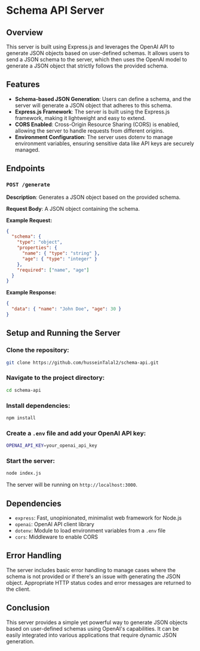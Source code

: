 # Schema API Server

## Overview
This server is built using Express.js and leverages the OpenAI API to generate JSON objects based on user-defined schemas. It allows users to send a JSON schema to the server, which then uses the OpenAI model to generate a JSON object that strictly follows the provided schema.

## Features
- **Schema-based JSON Generation**: Users can define a schema, and the server will generate a JSON object that adheres to this schema.
- **Express.js Framework**: The server is built using the Express.js framework, making it lightweight and easy to extend.
- **CORS Enabled**: Cross-Origin Resource Sharing (CORS) is enabled, allowing the server to handle requests from different origins.
- **Environment Configuration**: The server uses dotenv to manage environment variables, ensuring sensitive data like API keys are securely managed.

## Endpoints

### `POST /generate`
**Description**: Generates a JSON object based on the provided schema.

**Request Body**: A JSON object containing the schema.

**Example Request:**

```json
{
  "schema": {
    "type": "object",
    "properties": {
      "name": { "type": "string" },
      "age": { "type": "integer" }
    },
    "required": ["name", "age"]
  }
}
```

**Example Response:**

```json
{
  "data": { "name": "John Doe", "age": 30 }
}
```

## Setup and Running the Server

### Clone the repository:
```sh
git clone https://github.com/husseinTalal2/schema-api.git
```

### Navigate to the project directory:
```sh
cd schema-api
```

### Install dependencies:
```sh
npm install
```

### Create a `.env` file and add your OpenAI API key:
```sh
OPENAI_API_KEY=your_openai_api_key
```

### Start the server:
```sh
node index.js
```

The server will be running on `http://localhost:3000`.

## Dependencies
- `express`: Fast, unopinionated, minimalist web framework for Node.js
- `openai`: OpenAI API client library
- `dotenv`: Module to load environment variables from a `.env` file
- `cors`: Middleware to enable CORS

## Error Handling
The server includes basic error handling to manage cases where the schema is not provided or if there's an issue with generating the JSON object. Appropriate HTTP status codes and error messages are returned to the client.

## Conclusion
This server provides a simple yet powerful way to generate JSON objects based on user-defined schemas using OpenAI's capabilities. It can be easily integrated into various applications that require dynamic JSON generation.

